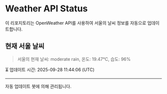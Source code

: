 
# Weather API Status

이 리포지토리는 OpenWeather API를 사용하여 서울의 날씨 정보를 자동으로 업데이트합니다.

## 현재 서울 날씨
> 서울의 현재 날씨: moderate rain, 온도: 19.47°C, 습도: 96%

⏳ 업데이트 시간: 2025-09-28 11:44:06 (UTC)

---
자동 업데이트 봇에 의해 관리됩니다.
